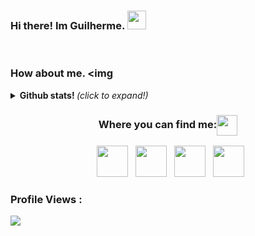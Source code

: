 ### Hi there! Im Guilherme. <img src="https://raw.githubusercontent.com/iampavangandhi/iampavangandhi/master/gifs/Hi.gif" width="30px"></h2>
<br>

### How about me. <img

<details>
  <summary> <b> Github stats! </b> <i>(click to expand!)</i> </summary>
  
![github stats by guilhermetrindade](https://github-readme-stats.vercel.app/api?username=guilhermetrindade&count_private=true&show_icons=true)
![Most used languages](https://github-readme-stats.vercel.app/api/top-langs/?username=guilhermetrindade&layout=compact)
</details>



<div align="center">
  <h3 align="center">Where you can find me:<img align="center" src="https://github.com/rajput2107/rajput2107/blob/master/Assets/Handshake.gif" height="33px" /></h3> 
</div>
<p align="center">
&nbsp; <a href="https://www.linkedin.com/in/guilhermevtrindade/" target="_blank" rel="noopener noreferrer"><img src="https://img.icons8.com/plasticine/100/000000/linkedin.png" width="50" /></a>
&nbsp; <a href="guilherme.valverde@outlook.com" target="_blank" rel="noopener noreferrer"><img src="<img src="https://img.icons8.com/dusk/64/000000/ms-outlook.png" width="50"/></a>
&nbsp; <a href="https://t.me/guilhermevt" target"_blank" rel="noopener noreferrer"><img src="<img src="<img src="https://img.icons8.com/offices/80/000000/sent.png" width="50"/></a>
&nbsp; <a href="https://api.whatsapp.com/send?1=pt_BR&phone=5511954418111" target"_blank" rel="noopener noreferrer"><img src="<img src="<img src="https://img.icons8.com/doodle/48/000000/whatsapp.png" width="50"/></a>
</p>
  
 ### Profile Views :<br>
  <img src="https://profile-counter.glitch.me/shrannyobasu/count.svg" />

